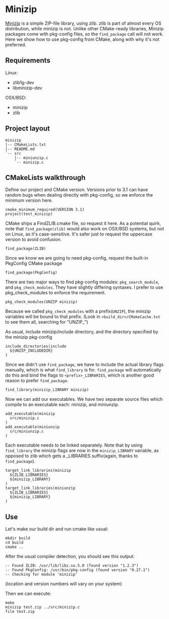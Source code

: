 # Minizip
[Minizip](http://www.winimage.com/zLibDll/minizip.html) is a simple ZIP-file library, using zlib. zlib is part of almost every OS distribution, while minizip is not. Unlike other CMake-ready libraries, Minizip packages come with pkg-config files, so the `find_package` call will not work. Here we show how to use pkg-config from CMake, along with why it's not preferred.

## Requirements

Linux:
  - zlib1g-dev
  - libminizip-dev

OSX/BSD:
  - minizip
  - zlib

## Project layout

```
minizip
|-- CMakeLists.txt
|-- README.md
`-- src
    |-- miniunzip.c
    `-- minizip.c
```

## CMakeLists walkthrough
Define our project and CMake version. Versions prior to 3.1 can have random bugs when dealing directly with pkg-config, so we enforce the minimum version here.
```
cmake_minimum_required(VERSION 3.1)
project(test_minizip)
```

CMake ships a FindZLIB.cmake file, so request it here. As a potential quirk, note that `find_package(zlib)` would also work on OSX/BSD systems, but not on Linux, as it's case-sensitive. It's safer just to request the uppercase version to avoid confusion.
```
find_package(ZLIB)
```

Since we know we are going to need pkg-config, request the built-in PkgConfig CMake package
```
find_package(PkgConfig)
```
There are two major ways to find pkg-config modules: `pkg_search_module`, and `pkg_check_modules`. They have slightly differing syntaxes. I prefer to use pkg_check_modules to enforce the requirement.
```
pkg_check_modules(UNZIP minizip)
```

Because we called `pkg_check_modules` with a prefix(`UNZIP`), the minizip variables will be bound to that prefix. (Look in `<build_dir>/CMakeCache.txt` to see them all, searching for "UNZIP_")

As usual, include minizip/include directory, and the directory specified by the minizip pkg-config
```
include_directories(include
  ${UNZIP_INCLUDEDIR}
)
```

Since we didn't use `find_package`, we have to include the actual library flags manually, which is what `find_library` is for. `find_package` will automatically do this and bind the flags to `<prefix>_LIBRARIES`, which is another good reason to prefer `find_package`.
```
find_library(minizip_LIBRARY minizip)
```

Now we can add our executables. We have two separate source files which compile to an executable each: minizip, and miniunzip. 
```
add_executable(minizip
  src/minizip.c
)
add_executable(miniunzip
  src/miniunzip.c
)
```

Each executable needs to be linked separately. Note that by using `find_library` the minizip flags are now in the `minizip_LIBRARY` variable, as opposed to zlib which gets a \_LIBRARIES suffix(again, thanks to `find_package`).
```
target_link_libraries(minizip
  ${ZLIB_LIBRARIES}
  ${minizip_LIBRARY}
)
target_link_libraries(miniunzip
  ${ZLIB_LIBRARIES}
  ${minizip_LIBRARY}
)
```

## Use
Let's make our build dir and run cmake like usual:
```
mkdir build
cd build
cmake ..
```

After the usual compiler detection, you should see this output:
```
-- Found ZLIB: /usr/lib/libz.so.5.0 (found version "1.2.3") 
-- Found PkgConfig: /usr/bin/pkg-config (found version "0.27.1") 
-- Checking for module 'minizip'
```
(location and version numbers will vary on your system)

Then we can execute:
```
make
minizip test.zip ../src/minizip.c
file test.zip
```
